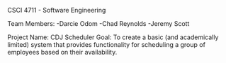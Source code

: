 
CSCI 4711 - Software Engineering

Team Members:
-Darcie Odom
-Chad Reynolds
-Jeremy Scott

Project Name:  CDJ Scheduler
Goal:  To create a basic (and academically limited) system that provides functionality for scheduling a group of employees based on their availability.
